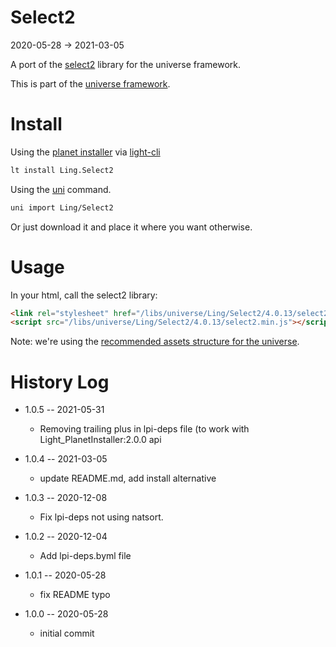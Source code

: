 Select2
===========
2020-05-28 -> 2021-03-05



A port of the [select2](https://select2.org/) library for the universe framework.


This is part of the [universe framework](https://github.com/karayabin/universe-snapshot).


Install
==========
Using the [planet installer](https://github.com/lingtalfi/Light_PlanetInstaller) via [light-cli](https://github.com/lingtalfi/Light_Cli)
```bash
lt install Ling.Select2
```

Using the [uni](https://github.com/lingtalfi/universe-naive-importer) command.
```bash
uni import Ling/Select2
```

Or just download it and place it where you want otherwise.




Usage
=========

In your html, call the select2 library:


```html 
<link rel="stylesheet" href="/libs/universe/Ling/Select2/4.0.13/select2.min.css">
<script src="/libs/universe/Ling/Select2/4.0.13/select2.min.js"></script>

```

Note: we're using the [recommended assets structure for the universe](https://github.com/lingtalfi/NotationFan/blob/master/universe-assets.md).







History Log
=============

- 1.0.5 -- 2021-05-31

    - Removing trailing plus in lpi-deps file (to work with Light_PlanetInstaller:2.0.0 api

- 1.0.4 -- 2021-03-05

    - update README.md, add install alternative

- 1.0.3 -- 2020-12-08

    - Fix lpi-deps not using natsort.

- 1.0.2 -- 2020-12-04

    - Add lpi-deps.byml file

- 1.0.1 -- 2020-05-28

    - fix README typo
    
- 1.0.0 -- 2020-05-28

    - initial commit